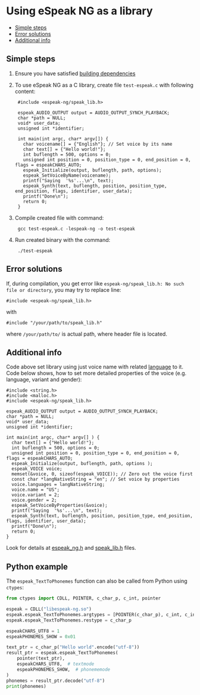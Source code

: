 #  Using eSpeak NG as a library

- [Simple steps](#simple-steps)
- [Error solutions](#error-solutions)
- [Additional info](#additional-info)

## Simple steps

1. Ensure you have satisfied [building dependencies](building.md)

2. To use eSpeak NG as a C library, create file `test-espeak.c` with following content:


        #include <espeak-ng/speak_lib.h>
        
        espeak_AUDIO_OUTPUT output = AUDIO_OUTPUT_SYNCH_PLAYBACK;
        char *path = NULL;
        void* user_data;
        unsigned int *identifier;
        
        int main(int argc, char* argv[]) {
          char voicename[] = {"English"}; // Set voice by its name
          char text[] = {"Hello world!"};
          int buflength = 500, options = 0;
          unsigned int position = 0, position_type = 0, end_position = 0, flags = espeakCHARS_AUTO;
          espeak_Initialize(output, buflength, path, options);
          espeak_SetVoiceByName(voicename);
          printf("Saying  '%s'...\n", text);
          espeak_Synth(text, buflength, position, position_type, end_position, flags, identifier, user_data);
          printf("Done\n");
          return 0;
        }

3. Compile created file with command:

        gcc test-espeak.c -lespeak-ng -o test-espeak

4. Run created binary with the command:

        ./test-espeak

## Error solutions

If, during compilation, you get error like `espeak-ng/speak_lib.h: No such file or directory`,
you may try to replace line:

    #include <espeak-ng/speak_lib.h>

with

    #include "/your/path/to/speak_lib.h"

where `/your/path/to/` is actual path, where header file is located.

## Additional info

Code above set library using just voice name with related [language](languages.md) to it.
Code below shows, how to set more detailed properties of the voice (e.g. language, variant and gender):

    #include <string.h>
    #include <malloc.h>
    #include <espeak-ng/speak_lib.h>
    
    espeak_AUDIO_OUTPUT output = AUDIO_OUTPUT_SYNCH_PLAYBACK;
    char *path = NULL;
    void* user_data;
    unsigned int *identifier;
    
    int main(int argc, char* argv[] ) {
      char text[] = {"Hello world!"};
      int buflength = 500, options = 0;
      unsigned int position = 0, position_type = 0, end_position = 0, flags = espeakCHARS_AUTO;
      espeak_Initialize(output, buflength, path, options );
      espeak_VOICE voice;
      memset(&voice, 0, sizeof(espeak_VOICE)); // Zero out the voice first
      const char *langNativeString = "en"; // Set voice by properties
      voice.languages = langNativeString;
      voice.name = "US";
      voice.variant = 2;
      voice.gender = 2;
      espeak_SetVoiceByProperties(&voice);
      printf("Saying  '%s'...\n", text);
      espeak_Synth(text, buflength, position, position_type, end_position, flags, identifier, user_data);
      printf("Done\n");
      return 0;
    }

Look for details at [espeak_ng.h](https://github.com/espeak-ng/espeak-ng/blob/master/src/include/espeak-ng/espeak_ng.h) and [speak_lib.h](https://github.com/espeak-ng/espeak-ng/blob/master/src/include/espeak-ng/speak_lib.h) files.

## Python example

The `espeak_TextToPhonemes` function can also be called from Python using
`ctypes`:

```python
from ctypes import CDLL, POINTER, c_char_p, c_int, pointer

espeak = CDLL("libespeak-ng.so")
espeak.espeak_TextToPhonemes.argtypes = [POINTER(c_char_p), c_int, c_int]
espeak.espeak_TextToPhonemes.restype = c_char_p

espeakCHARS_UTF8 = 1
espeakPHONEMES_SHOW = 0x01

text_ptr = c_char_p("Hello world".encode("utf-8"))
result_ptr = espeak.espeak_TextToPhonemes(
    pointer(text_ptr),
    espeakCHARS_UTF8,  # textmode
    espeakPHONEMES_SHOW,  # phonememode
)
phonemes = result_ptr.decode("utf-8")
print(phonemes)
```



